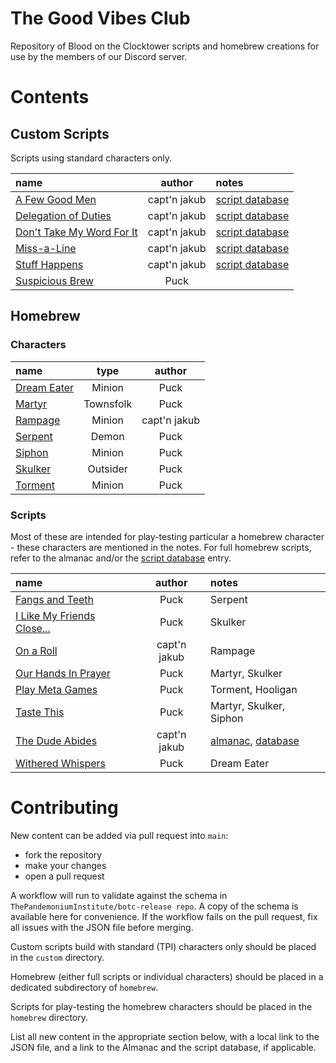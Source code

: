 # The Good Vibes Club

Repository of Blood on the Clocktower scripts and homebrew creations for use by the members of our Discord server.

# Contents

## Custom Scripts

Scripts using standard characters only.

| name | author | notes |
| :--- | :---: | :--- |
| [A Few Good Men](custom/A_Few_Good_Men.json) | capt'n jakub | [script database](https://botcscripts.com/script/6761) |
| [Delegation of Duties](custom/Delegation_of_Duties.json) | capt'n jakub | [script database](https://botcscripts.com/script/6763) |
| [Don't Take My Word For It](custom/Dont_Take_My_Word_For_It.json) | capt'n jakub | [script database](https://botcscripts.com/script/6764) |
| [Miss-a-Line](custom/Miss-a-Line.json) | capt'n jakub | [script database](https://botcscripts.com/script/6595) |
| [Stuff Happens](custom/Stuff_Happens.json) | capt'n jakub | [script database](https://botcscripts.com/script/6765) |
| [Suspicious Brew](custom/Suspicious_Brew.json) | Puck | |


## Homebrew

### Characters

| name | type | author |
| :--- | :---: | :---: |
| [Dream Eater](homebrew/characters/dream_eater.json) | Minion | Puck |
| [Martyr](homebrew/characters/martyr.json) | Townsfolk | Puck |
| [Rampage](homebrew/characters/rampage.json) | Minion | capt'n jakub |
| [Serpent](homebrew/characters/serpent.json) | Demon | Puck |
| [Siphon](homebrew/characters/siphon.json) | Minion | Puck |
| [Skulker](homebrew/characters/skulker.json) | Outsider | Puck |
| [Torment](homebrew/characters/skulker.json) | Minion | Puck |

### Scripts

Most of these are intended for play-testing particular a homebrew character - these characters are mentioned in the notes. For full homebrew scripts, refer to the almanac and/or the [script database](https://botcscripts.com) entry.

| name | author | notes |
| :--- | :---: | :--- |
| [Fangs and Teeth](homebrew/Fangs_and_Teeth.json) | Puck | Serpent |
| [I Like My Friends Close...](homebrew/I_Like_My_Friends_Close.json) | Puck | Skulker |
| [On a Roll](homebrew/On_a_Roll.json) | capt'n jakub | Rampage |
| [Our Hands In Prayer](homebrew/Our_Hands_In_Prayer.json) | Puck | Martyr, Skulker |
| [Play Meta Games](homebrew/Play_Meta_Games.json) | Puck | Torment, Hooligan |
| [Taste This](homebrew/Taste_This.json) | Puck | Martyr, Skulker, Siphon |
| [The Dude Abides](homebrew/the_dude_abides/the_dude_abides.json) | capt'n jakub | [almanac](https://www.bloodstar.xyz/p/captn_jakub/thedudeabides/almanac.html), [database](https://botcscripts.com/script/6594) |
| [Withered Whispers](homebrew/Withered_Whispers.json) | Puck | Dream Eater |


# Contributing

New content can be added via pull request into `main`:
* fork the repository
* make your changes
* open a pull request

A workflow will run to validate against the schema in `ThePandemoniumInstitute/botc-release repo`. A copy of the schema is available here for convenience. If the workflow fails on the pull request, fix all issues with the JSON file before merging.

Custom scripts build with standard (TPI) characters only should be placed in the `custom` directory. 

Homebrew (either full scripts or individual characters) should be placed in a dedicated subdirectory of `homebrew`. 

Scripts for play-testing the homebrew characters should be placed in the `homebrew` directory.

List all new content in the appropriate section below, with a local link to the JSON file, and a link to the Almanac and the script database, if applicable.